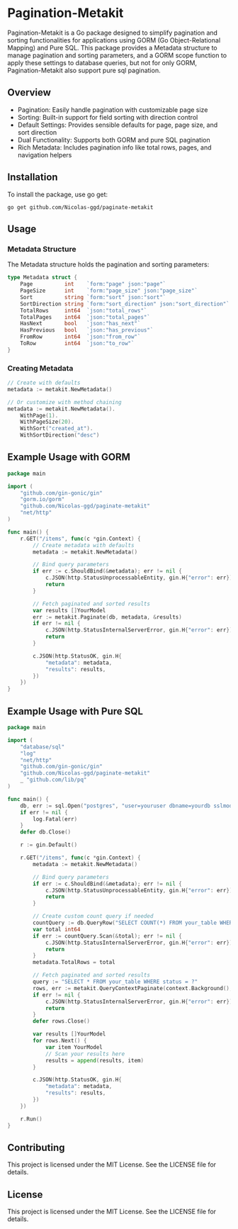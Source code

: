 # Pagination-Metakit

Pagination-Metakit is a Go package designed to simplify pagination and sorting functionalities for applications using GORM (Go Object-Relational Mapping) and Pure SQL. This package provides a Metadata structure to manage pagination and sorting parameters, and a GORM scope function to apply these settings to database queries, but not for only GORM, Pagination-Metakit also support pure sql pagination.

## Overview

- Pagination: Easily handle pagination with customizable page size
- Sorting: Built-in support for field sorting with direction control
- Default Settings: Provides sensible defaults for page, page size, and sort direction
- Dual Functionality: Supports both GORM and pure SQL pagination
- Rich Metadata: Includes pagination info like total rows, pages, and navigation helpers

## Installation

To install the package, use go get:

```shell
go get github.com/Nicolas-ggd/paginate-metakit
```

## Usage

### Metadata Structure

The Metadata structure holds the pagination and sorting parameters:

```go
type Metadata struct {
    Page          int    `form:"page" json:"page"`
    PageSize      int    `form:"page_size" json:"page_size"`
    Sort          string `form:"sort" json:"sort"`
    SortDirection string `form:"sort_direction" json:"sort_direction"`
    TotalRows     int64  `json:"total_rows"`
    TotalPages    int64  `json:"total_pages"`
    HasNext       bool   `json:"has_next"`
    HasPrevious   bool   `json:"has_previous"`
    FromRow       int64  `json:"from_row"`
    ToRow         int64  `json:"to_row"`
}
```

### Creating Metadata

```go
// Create with defaults
metadata := metakit.NewMetadata()

// Or customize with method chaining
metadata := metakit.NewMetadata().
    WithPage(1).
    WithPageSize(20).
    WithSort("created_at").
    WithSortDirection("desc")
```

## Example Usage with GORM

```go
package main

import (
    "github.com/gin-gonic/gin"
    "gorm.io/gorm"
    "github.com/Nicolas-ggd/paginate-metakit"
    "net/http"
)

func main() {
    r.GET("/items", func(c *gin.Context) {
        // Create metadata with defaults
        metadata := metakit.NewMetadata()

        // Bind query parameters
        if err := c.ShouldBind(&metadata); err != nil {
            c.JSON(http.StatusUnprocessableEntity, gin.H{"error": err})
            return
        }

        // Fetch paginated and sorted results
        var results []YourModel
        err := metakit.Paginate(db, metadata, &results)
        if err != nil {
            c.JSON(http.StatusInternalServerError, gin.H{"error": err})
            return
        }

        c.JSON(http.StatusOK, gin.H{
            "metadata": metadata,
            "results": results,
        })
    })
}
```

## Example Usage with Pure SQL

```go
package main

import (
    "database/sql"
    "log"
    "net/http"
    "github.com/gin-gonic/gin"
    "github.com/Nicolas-ggd/paginate-metakit"
    _ "github.com/lib/pq"
)

func main() {
    db, err := sql.Open("postgres", "user=youruser dbname=yourdb sslmode=disable")
    if err != nil {
        log.Fatal(err)
    }
    defer db.Close()

    r := gin.Default()

    r.GET("/items", func(c *gin.Context) {
        metadata := metakit.NewMetadata()

        // Bind query parameters
        if err := c.ShouldBind(&metadata); err != nil {
            c.JSON(http.StatusUnprocessableEntity, gin.H{"error": err})
            return
        }

        // Create custom count query if needed
        countQuery := db.QueryRow("SELECT COUNT(*) FROM your_table WHERE status = ?", "active")
        var total int64
        if err := countQuery.Scan(&total); err != nil {
            c.JSON(http.StatusInternalServerError, gin.H{"error": err})
            return
        }
        metadata.TotalRows = total

        // Fetch paginated and sorted results
        query := "SELECT * FROM your_table WHERE status = ?"
        rows, err := metakit.QueryContextPaginate(context.Background(), db, "active", query, metadata)
        if err != nil {
            c.JSON(http.StatusInternalServerError, gin.H{"error": err})
            return
        }
        defer rows.Close()

        var results []YourModel
        for rows.Next() {
            var item YourModel
            // Scan your results here
            results = append(results, item)
        }

        c.JSON(http.StatusOK, gin.H{
            "metadata": metadata,
            "results": results,
        })
    })

    r.Run()
}
```

## Contributing

This project is licensed under the MIT License. See the LICENSE file for details.

## License

This project is licensed under the MIT License. See the LICENSE file for details.
